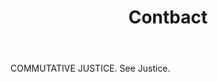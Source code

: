 ---
title: Contbact
letter: C
permalink: "/definitions/bld-contbact.html"
body: COMMUTATIVE JUSTICE. See Justice.
published_at: '2018-07-07'
source: Black's Law Dictionary 2nd Ed (1910)
layout: post
---